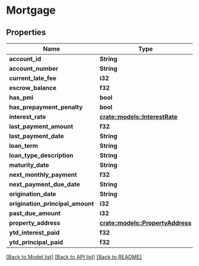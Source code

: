 # Mortgage

## Properties

Name | Type | Description | Notes
------------ | ------------- | ------------- | -------------
**account_id** | **String** |  | 
**account_number** | **String** |  | 
**current_late_fee** | **i32** |  | 
**escrow_balance** | **f32** |  | 
**has_pmi** | **bool** |  | 
**has_prepayment_penalty** | **bool** |  | 
**interest_rate** | [**crate::models::InterestRate**](InterestRate.md) |  | 
**last_payment_amount** | **f32** |  | 
**last_payment_date** | **String** |  | 
**loan_term** | **String** |  | 
**loan_type_description** | **String** |  | 
**maturity_date** | **String** |  | 
**next_monthly_payment** | **f32** |  | 
**next_payment_due_date** | **String** |  | 
**origination_date** | **String** |  | 
**origination_principal_amount** | **i32** |  | 
**past_due_amount** | **i32** |  | 
**property_address** | [**crate::models::PropertyAddress**](PropertyAddress.md) |  | 
**ytd_interest_paid** | **f32** |  | 
**ytd_principal_paid** | **f32** |  | 

[[Back to Model list]](../README.md#documentation-for-models) [[Back to API list]](../README.md#documentation-for-api-endpoints) [[Back to README]](../README.md)



